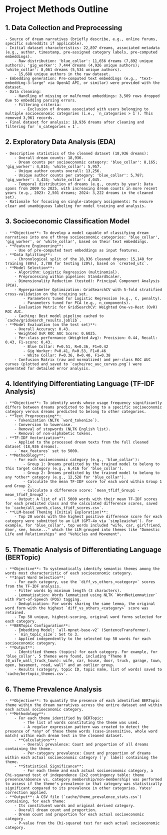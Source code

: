 # Project Methods Outline

## 1. Data Collection and Preprocessing
    - Source of dream narratives (briefly describe, e.g., online forums, specific subreddits if applicable).
    - Initial dataset characteristics: 22,897 dreams, associated metadata (e.g., author, timestamp, pre-assigned category labels, pre-computed embeddings).
        - Raw distribution: 'blue_collar': 11,656 dreams (7,892 unique authors); 'gig_worker': 7,444 dreams (4,926 unique authors); 'white_collar': 8,061 dreams (5,534 unique authors).
        - 15,688 unique authors in the raw dataset.
    - Embedding generation: Pre-computed text embeddings (e.g., "text-embedding-3-large" via OpenAI API, or similar) were provided with the dataset.
    - Data cleaning:
        - Handling of missing or malformed embeddings: 3,509 rows dropped due to embedding parsing errors.
        - Filtering criteria:
            - Exclusion of dreams associated with users belonging to multiple socioeconomic categories (i.e., `n_categories > 1`). This removed 3,961 records.
    - Final dataset for analysis: 18,936 dreams after cleaning and filtering for `n_categories = 1`.

## 2. Exploratory Data Analysis (EDA)
    - Descriptive statistics of the cleaned dataset (18,936 dreams):
        - Overall dream counts: 18,936.
        - Dream counts per socioeconomic category: 'blue_collar': 8,165; 'gig_worker': 4,814; 'white_collar': 5,957.
        - Unique author counts overall: 13,256.
        - Unique author counts per category: 'blue_collar': 5,787; 'gig_worker': 3,424; 'white_collar': 4,045.
        - Temporal distribution of dreams (e.g., counts by year): Data spans from 2009 to 2025, with increasing dream counts in more recent years (e.g., 2023: 2,501 dreams; 2024: 3,222 dreams in the cleaned set).
    - Rationale for focusing on single-category assignments: To ensure clear and unambiguous labeling for model training and analysis.

## 3. Socioeconomic Classification Model
    - **Objective**: To develop a model capable of classifying dream narratives into one of three socioeconomic categories: 'blue_collar', 'gig_worker', or 'white_collar', based on their text embeddings.
    - **Feature Engineering**:
        - Use of pre-computed text embeddings as input features.
    - **Data Splitting**:
        - Chronological split of the 18,936 cleaned dreams: 15,148 for training (80%), 3,788 for testing (20%), based on `created_utc`.
    - **Model Selection**:
        - Algorithm: Logistic Regression (multinomial).
        - Preprocessing within pipeline: StandardScaler.
        - Dimensionality Reduction (tested): Principal Component Analysis (PCA).
        - Hyperparameter Optimization: GridSearchCV with 5-fold stratified cross-validation on the training set.
            - Parameters tuned for Logistic Regression (e.g., C, penalty).
            - Parameters tuned for PCA (e.g., n_components).
        - Evaluation Metric for GridSearchCV: Weighted One-vs-Rest (OvR) ROC AUC.
        - Caching: Best model pipeline cached to `cache/gridsearch_results.joblib`.
    - **Model Evaluation (on the test set)**:
        - Overall Accuracy: 0.43.
        - Weighted OvR ROC AUC Score: 0.6025.
        - Per-class performance (Weighted Avg): Precision: 0.44, Recall: 0.43, F1-score: 0.43.
            - Blue Collar: P=0.51, R=0.36, F1=0.42
            - Gig Worker: P=0.41, R=0.53, F1=0.46
            - White Collar: P=0.36, R=0.40, F1=0.38
        - Confusion Matrix (raw and normalized) and per-class ROC AUC curves (plotted and saved to `cache/roc_auc_curves.png`) were generated for detailed error analysis.

## 4. Identifying Differentiating Language (TF-IDF Analysis)
    - **Objective**: To identify words whose usage frequency significantly differs between dreams predicted to belong to a specific socioeconomic category versus dreams predicted to belong to other categories.
    - **Text Preprocessing**:
        - Tokenization (NLTK `word_tokenize`).
        - Conversion to lowercase.
        - Removal of stopwords (NLTK English list).
        - Removal of non-alphabetic tokens.
    - **TF-IDF Vectorization**:
        - Applied to the processed dream texts from the full cleaned dataset (18,936 dreams).
        - `max_features` set to 5000.
    - **Methodology**:
        - For each socioeconomic category (e.g., 'blue_collar'):
            - Group 1: Dreams predicted by the trained model to belong to this target category (e.g., 6,416 for 'blue_collar').
            - Group 2: Dreams predicted by the trained model to belong to any *other* category (e.g., 12,520 for 'blue_collar').
            - Calculate the mean TF-IDF score for each word within Group 1 and Group 2.
            - Calculate a difference score: `mean_tfidf_Group1 - mean_tfidf_Group2`.
        - Output: A list of all 5000 words with their mean TF-IDF scores for each predicted class and the calculated difference scores, saved to `cache/all_words_class_tfidf_scores.csv`.
    - **LLM-based Theming (Initial Exploration)**:
        - Top 20 words with the highest positive difference score for each category were submitted to an LLM (GPT-4o via `simpleaichat`). For example, for 'blue_collar', top words included "wife, car, girlfriend, door, see, house..." which the LLM grouped into themes like "Domestic Life and Relationships" and "Vehicles and Movement".

## 5. Thematic Analysis of Differentiating Language (BERTopic)
    - **Objective**: To systematically identify semantic themes among the words most characteristic of each socioeconomic category.
    - **Input Word Selection**:
        - For each category, use the `diff_vs_others_<category>` scores from the TF-IDF analysis.
        - Filter words by minimum length (3 characters).
        - Lemmatization: Words lemmatized using NLTK `WordNetLemmatizer` with Part-of-Speech (POS) tagging.
        - Deduplication: For words sharing the same lemma, the original word form with the highest `diff_vs_others_<category>` score was retained.
        - Top 50 unique, highest-scoring, original word forms selected for each category.
    - **BERTopic Configuration**:
        - Embedding Model: `all-mpnet-base-v2` (SentenceTransformer).
        - `min_topic_size`: Set to 3.
        - Applied independently to the selected top 50 words for each socioeconomic category.
    - **Output**:
        - Identified themes (topics) for each category. For example, for 'blue_collar', 5 themes were found, including "Theme 0 (0_wife_wall_truck_town): wife, car, house, door, truck, garage, town, open, basement, road, wall" and an outlier group.
        - Results (category, topic ID, topic name, list of words) saved to `cache/bertopic_themes.csv`.

## 6. Theme Prevalence Analysis
    - **Objective**: To quantify the presence of each identified BERTopic theme within the dream narratives across the entire dataset and within each actual socioeconomic category.
    - **Methodology**:
        - For each theme identified by BERTopic:
            - The list of words constituting the theme was used.
            - A regular expression pattern was created to detect the presence of *any* of these theme words (case-insensitive, whole word match) within each dream text in the cleaned dataset.
        - **Calculations**:
            - Overall prevalence: Count and proportion of all dreams containing the theme.
            - Per-category prevalence: Count and proportion of dreams within each actual socioeconomic category (`y` label) containing the theme.
        - **Statistical Significance**:
            - For each theme and each actual socioeconomic category, a Chi-squared test of independence (2x2 contingency table: theme presence/absence vs. category membership/non-membership) was performed to assess if the theme's prevalence in that category was statistically significant compared to its prevalence in other categories. Yates' correction applied.
    - **Output**: A CSV file (`cache/theme_prevalence_stats.csv`) containing, for each theme:
        - Its constituent words and original derived category.
        - Overall dream count and proportion.
        - Dream count and proportion for each actual socioeconomic category.
        - P-value from the Chi-squared test for each actual socioeconomic category.
